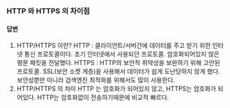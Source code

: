 ### HTTP 와 HTTPS 의 차이점

#### 답변

1. HTTP/HTTPS 이란?
HTTP : 클라이언트/서버간에 데이터를 주고 받기 위한 인터넷 통신 프로토콜이다.
초기 인터넷에서 사용되던 프로토콜. 암호화되어있지 않은 평문 패킷을 전달했다.
HTTPS : HTTP의 보안적 취약성을 보완하기 위해 고안된 프로토콜.
SSL(보안 소켓 계층)을 사용해서 데이터가 쉽게 도난당하지 않게 했다.
보안성뿐만 아니라 검색엔진 최적화를 위해서도 많이 사용한다.
2. HTTP/HTTPS 의 차이
HTTP 는 암호화가 되어있지 않고, HTTPS는 암호화가 되어있다.
HTTP는 암호화없이 전송하기때문에 비교적 빠르다.
